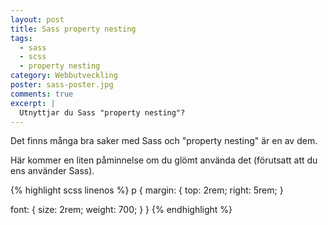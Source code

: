 ```yaml
---
layout: post
title: Sass property nesting
tags:
  - sass
  - scss
  - property nesting
category: Webbutveckling
poster: sass-poster.jpg
comments: true
excerpt: |
  Utnyttjar du Sass "property nesting"?
---
```

Det finns många bra saker med Sass och "property nesting" är en av dem.

Här kommer en liten påminnelse om du glömt använda det (förutsatt att du ens använder Sass).

{% highlight scss linenos %}
p {
  margin: {
    top: 2rem;
    right: 5rem;
  }

  font: {
    size: 2rem;
    weight: 700;
  }
}
{% endhighlight %}
